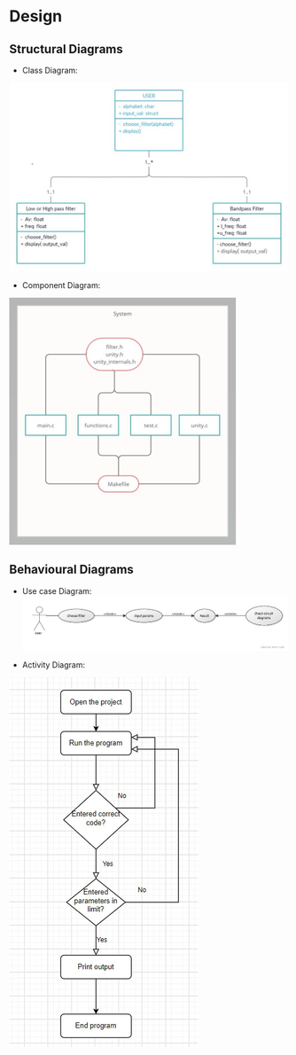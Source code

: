 
# Design

## Structural Diagrams

* Class Diagram:





![Class Diagram](https://github.com/PramodhMahadeshKM/MiniProject_LTTS/blob/master/5_ImagesAndVideos/uml_diagrams/Class%20Diagram.jpg)




* Component Diagram:




![Component Diagram](https://github.com/PramodhMahadeshKM/MiniProject_LTTS/blob/master/5_ImagesAndVideos/uml_diagrams/Components%20diagram.jpg)

## Behavioural Diagrams

* Use case Diagram:
![Use case diagram](https://github.com/PramodhMahadeshKM/MiniProject_LTTS/blob/master/5_ImagesAndVideos/uml_diagrams/Use%20case.jpg)


* Activity Diagram:






![Activity Diagram](https://github.com/PramodhMahadeshKM/MiniProject_LTTS/blob/master/5_ImagesAndVideos/uml_diagrams/Activity%20diagram.jpg)